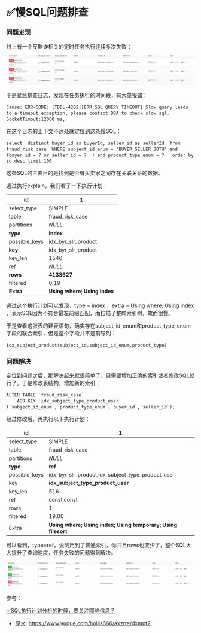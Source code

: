 # ✅慢SQL问题排查
<!--page header-->

<a name="lC8GN"></a>
### 问题发现

线上有一个反欺诈相关的定时任务执行连续多次失败：

![image.png](./img/-ijSwlPKZnXOBzDY/1682304911735-e83f4e3c-c29c-4b9c-a795-f0ac770af6e7-487477.png)

于是紧急排查日志，发现在任务执行的时间段，有大量报错：

```
Cause: ERR-CODE: [TDDL-4202][ERR_SQL_QUERY_TIMEOUT] Slow query leads to a timeout exception, please contact DBA to check slow sql. SocketTimout:12000 ms, 

```

在这个日志的上下文不远处就定位到这条慢SQL：

```plsql
select  distinct buyer_id as buyerId, seller_id as sellerId  from fraud_risk_case  WHERE subject_id_enum = 'BUYER_SELLER_BOTH' and (buyer_id = ? or seller_id = ?  ) and product_type_enum = ?   order by id desc limit 100
```

这条SQL的主要目的是找到是否有买卖家之间存在关联关系的数据。

通过执行explain，我们看了一下执行计划：

| id | 1 |
| --- | --- |
| select_type | SIMPLE |
| table | fraud_risk_case |
| partitions | _NULL_ |
| **type** | **index** |
| possible_keys | idx_byr_slr_product |
| **key** | idx_byr_slr_product |
| key_len | 1546 |
| ref | _NULL_ |
| **rows** | **4133627** |
| filtered | 0.19 |
| **Extra** | **Using where; Using index** |


通过这个执行计划可以发现，type = index ，extra = Using where; Using index ，表示SQL因为不符合最左前缀匹配，而扫描了整颗索引树，故而很慢。

于是查看这张表的建表语句，确实存在subject_id_enum和product_type_enum字段的联合索引，但是这个字段并不是前导列：

```plsql
idx_subject_product(subject_id,subject_id_enum,product_type)
```

<a name="MwiWE"></a>
### 问题解决

定位到问题之后，那解决起来就很简单了，只需要增加正确的索引或者修改SQL就行了。于是修改表结构，增加新的索引：
	
```plsql
ALTER TABLE `fraud_risk_case`
	ADD KEY `idx_subject_type_product_user` (`subject_id_enum`,`product_type_enum`,`buyer_id`,`seller_id`);
```

经过修改后，再执行以下执行计划：

| id | 1 |
| --- | --- |
| select_type | SIMPLE |
| table | fraud_risk_case |
| partitions | _NULL_ |
| **type** | **ref** |
| possible_keys | idx_byr_slr_product,idx_subject_type_product_user |
| key | **idx_subject_type_product_user** |
| key_len | 516 |
| ref | const,const |
| rows | 1 |
| filtered | 19.00 |
| Extra | **Using where; Using index; Using temporary; Using filesort** |


可以看到，type=ref，说明用到了普通索引，你并且rows也变少了，整个SQL大大提升了查询速度，任务失败的问题得到解决。

![image.png](./img/-ijSwlPKZnXOBzDY/1682305893774-e6a8ad32-4687-4a5c-8925-491cb931e06d-312327.png)



参考：

[✅SQL执行计划分析的时候，要关注哪些信息？](https://www.yuque.com/hollis666/axzrte/fho0bamf4qpcril5?view=doc_embed)


<!--page footer-->
- 原文: <https://www.yuque.com/hollis666/axzrte/dxmpt2>